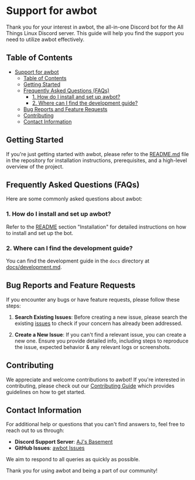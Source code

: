 # Support for awbot

Thank you for your interest in awbot, the all-in-one Discord bot for the All Things Linux Discord server. This guide will help you find the support you need to utilize awbot effectively.

## Table of Contents

- [Support for awbot](#support-for-awbot)
  - [Table of Contents](#table-of-contents)
  - [Getting Started](#getting-started)
  - [Frequently Asked Questions (FAQs)](#frequently-asked-questions-faqs)
    - [1. How do I install and set up awbot?](#1-how-do-i-install-and-set-up-awbot)
    - [2. Where can I find the development guide?](#2-where-can-i-find-the-development-guide)
  - [Bug Reports and Feature Requests](#bug-reports-and-feature-requests)
  - [Contributing](#contributing)
  - [Contact Information](#contact-information)

## Getting Started

If you're just getting started with awbot, please refer to the [README.md](README.md) file in the repository for installation instructions, prerequisites, and a high-level overview of the project.

## Frequently Asked Questions (FAQs)

Here are some commonly asked questions about awbot:

### 1. How do I install and set up awbot?

Refer to the [README](README.md) section "Installation" for detailed instructions on how to install and set up the bot.

### 2. Where can I find the development guide?

You can find the development guide in the `docs` directory at [docs/development.md](docs/development.md).

## Bug Reports and Feature Requests

If you encounter any bugs or have feature requests, please follow these steps:

1. **Search Existing Issues**: Before creating a new issue, please search the existing [issues](https://github.com/awfixers-stuff/awbot/issues) to check if your concern has already been addressed.

2. **Create a New Issue**: If you can't find a relevant issue, you can create a new one. Ensure you provide detailed info, including steps to reproduce the issue, expected behavior & any relevant logs or screenshots.

## Contributing

We appreciate and welcome contributions to awbot! If you're interested in contributing, please check out our [Contributing Guide](CONTRIBUTING.md) which provides guidelines on how to get started.

## Contact Information

For additional help or questions that you can't find answers to, feel free to reach out to us through:

- **Discord Support Server**: [AJ's Basement](https://inv.wtf/deadinside)
- **GitHub Issues**: [awbot Issues](https://github.com/awfixers-stuff/awbot/issues)

We aim to respond to all queries as quickly as possible.

Thank you for using awbot and being a part of our community!
